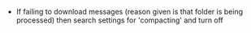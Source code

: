 - If failing to download messages (reason given is that folder is being processed) then search settings for 'compacting' and turn off
